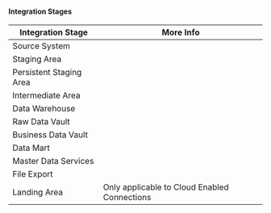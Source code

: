 #### Integration Stages

|Integration Stage|More Info|
|-|-|
|Source System||
|Staging Area||
|Persistent Staging Area||
|Intermediate Area||
|Data Warehouse||
|Raw Data Vault||
|Business Data Vault||
|Data Mart||
|Master Data Services||
|File Export||
|Landing Area|Only applicable to Cloud Enabled Connections|
